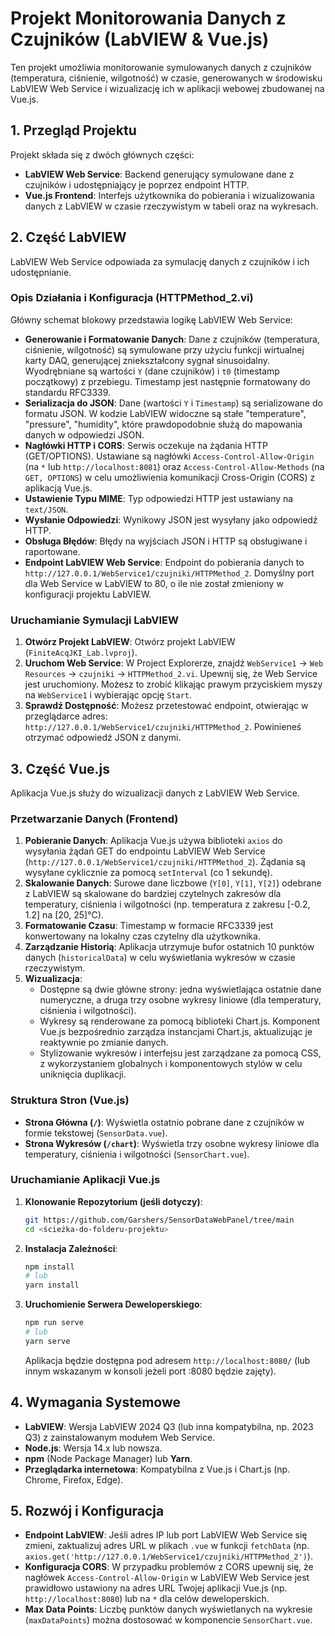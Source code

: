 # Projekt Monitorowania Danych z Czujników (LabVIEW & Vue.js)

Ten projekt umożliwia monitorowanie symulowanych danych z czujników (temperatura, ciśnienie, wilgotność) w czasie, generowanych w środowisku LabVIEW Web Service i wizualizację ich w aplikacji webowej zbudowanej na Vue.js.

## 1. Przegląd Projektu

Projekt składa się z dwóch głównych części:
* **LabVIEW Web Service**: Backend generujący symulowane dane z czujników i udostępniający je poprzez endpoint HTTP.
* **Vue.js Frontend**: Interfejs użytkownika do pobierania i wizualizowania danych z LabVIEW w czasie rzeczywistym w tabeli oraz na wykresach.

## 2. Część LabVIEW

LabVIEW Web Service odpowiada za symulację danych z czujników i ich udostępnianie.

### Opis Działania i Konfiguracja (HTTPMethod_2.vi)
Główny schemat blokowy przedstawia logikę LabVIEW Web Service:
* **Generowanie i Formatowanie Danych**: Dane z czujników (temperatura, ciśnienie, wilgotność) są symulowane przy użyciu funkcji wirtualnej karty DAQ, generującej zniekształcony sygnał sinusoidalny. Wyodrębniane są wartości `Y` (dane czujników) i `t0` (timestamp początkowy) z przebiegu. Timestamp jest następnie formatowany do standardu RFC3339.
* **Serializacja do JSON**: Dane (wartości `Y` i `Timestamp`) są serializowane do formatu JSON. W kodzie LabVIEW widoczne są stałe "temperature", "pressure", "humidity", które prawdopodobnie służą do mapowania danych w odpowiedzi JSON.
* **Nagłówki HTTP i CORS**: Serwis oczekuje na żądania HTTP (GET/OPTIONS). Ustawiane są nagłówki `Access-Control-Allow-Origin` (na `*` lub `http://localhost:8081`) oraz `Access-Control-Allow-Methods` (na `GET, OPTIONS`) w celu umożliwienia komunikacji Cross-Origin (CORS) z aplikacją Vue.js.
* **Ustawienie Typu MIME**: Typ odpowiedzi HTTP jest ustawiany na `text/JSON`.
* **Wysłanie Odpowiedzi**: Wynikowy JSON jest wysyłany jako odpowiedź HTTP.
* **Obsługa Błędów**: Błędy na wyjściach JSON i HTTP są obsługiwane i raportowane.
* **Endpoint LabVIEW Web Service**: Endpoint do pobierania danych to `http://127.0.0.1/WebService1/czujniki/HTTPMethod_2`. Domyślny port dla Web Service w LabVIEW to 80, o ile nie został zmieniony w konfiguracji projektu LabVIEW.

### Uruchamianie Symulacji LabVIEW
1.  **Otwórz Projekt LabVIEW**: Otwórz projekt LabVIEW (`FiniteAcqJKI_Lab.lvproj`).
2.  **Uruchom Web Service**: W Project Explorerze, znajdź `WebService1` -> `Web Resources` -> `czujniki` -> `HTTPMethod_2.vi`. Upewnij się, że Web Service jest uruchomiony. Możesz to zrobić klikając prawym przyciskiem myszy na `WebService1` i wybierając opcję `Start`.
3.  **Sprawdź Dostępność**: Możesz przetestować endpoint, otwierając w przeglądarce adres: `http://127.0.0.1/WebService1/czujniki/HTTPMethod_2`. Powinieneś otrzymać odpowiedź JSON z danymi.


## 3. Część Vue.js

Aplikacja Vue.js służy do wizualizacji danych z LabVIEW Web Service.

### Przetwarzanie Danych (Frontend)
1.  **Pobieranie Danych**: Aplikacja Vue.js używa biblioteki `axios` do wysyłania żądań GET do endpointu LabVIEW Web Service (`http://127.0.0.1/WebService1/czujniki/HTTPMethod_2`). Żądania są wysyłane cyklicznie za pomocą `setInterval` (co 1 sekundę).
2.  **Skalowanie Danych**: Surowe dane liczbowe (`Y[0]`, `Y[1]`, `Y[2]`) odebrane z LabVIEW są skalowane do bardziej czytelnych zakresów dla temperatury, ciśnienia i wilgotności (np. temperatura z zakresu [-0.2, 1.2] na [20, 25]°C).
3.  **Formatowanie Czasu**: Timestamp w formacie RFC3339 jest konwertowany na lokalny czas czytelny dla użytkownika.
4.  **Zarządzanie Historią**: Aplikacja utrzymuje bufor ostatnich 10 punktów danych (`historicalData`) w celu wyświetlania wykresów w czasie rzeczywistym.
5.  **Wizualizacja**:
    * Dostępne są dwie główne strony: jedna wyświetlająca ostatnie dane numeryczne, a druga trzy osobne wykresy liniowe (dla temperatury, ciśnienia i wilgotności).
    * Wykresy są renderowane za pomocą biblioteki Chart.js. Komponent Vue.js bezpośrednio zarządza instancjami Chart.js, aktualizując je reaktywnie po zmianie danych.
    * Stylizowanie wykresów i interfejsu jest zarządzane za pomocą CSS, z wykorzystaniem globalnych i komponentowych stylów w celu uniknięcia duplikacji.

### Struktura Stron (Vue.js)
* **Strona Główna (`/`)**: Wyświetla ostatnio pobrane dane z czujników w formie tekstowej (`SensorData.vue`).
* **Strona Wykresów (`/chart`)**: Wyświetla trzy osobne wykresy liniowe dla temperatury, ciśnienia i wilgotności (`SensorChart.vue`).

### Uruchamianie Aplikacji Vue.js
1.  **Klonowanie Repozytorium (jeśli dotyczy)**:
    ```bash
    git https://github.com/Garshers/SensorDataWebPanel/tree/main
    cd <ścieżka-do-folderu-projektu>
    ```
2.  **Instalacja Zależności**:
    ```bash
    npm install
    # lub
    yarn install
    ```
3.  **Uruchomienie Serwera Deweloperskiego**:
    ```bash
    npm run serve
    # lub
    yarn serve
    ```
    Aplikacja będzie dostępna pod adresem `http://localhost:8080/` (lub innym wskazanym w konsoli jeżeli port :8080 będzie zajęty).

## 4. Wymagania Systemowe
* **LabVIEW**: Wersja LabVIEW 2024 Q3 (lub inna kompatybilna, np. 2023 Q3) z zainstalowanym modułem Web Service.
* **Node.js**: Wersja 14.x lub nowsza.
* **npm** (Node Package Manager) lub **Yarn**.
* **Przeglądarka internetowa**: Kompatybilna z Vue.js i Chart.js (np. Chrome, Firefox, Edge).

## 5. Rozwój i Konfiguracja
* **Endpoint LabVIEW**: Jeśli adres IP lub port LabVIEW Web Service się zmieni, zaktualizuj adres URL w plikach `.vue` w funkcji `fetchData` (np. `axios.get('http://127.0.0.1/WebService1/czujniki/HTTPMethod_2')`).
* **Konfiguracja CORS**: W przypadku problemów z CORS upewnij się, że nagłówek `Access-Control-Allow-Origin` w LabVIEW Web Service jest prawidłowo ustawiony na adres URL Twojej aplikacji Vue.js (np. `http://localhost:8080`) lub na `*` dla celów deweloperskich.
* **Max Data Points**: Liczbę punktów danych wyświetlanych na wykresie (`maxDataPoints`) można dostosować w komponencie `SensorChart.vue`.